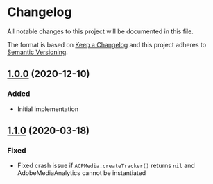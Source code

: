 # Changelog
All notable changes to this project will be documented in this file.

The format is based on [Keep a Changelog](http://keepachangelog.com/)
and this project adheres to [Semantic Versioning](http://semver.org/).

## [1.0.0] (2020-12-10)

### Added
- Initial implementation

## [1.1.0] (2020-03-18)

### Fixed
- Fixed crash issue if `ACPMedia.createTracker()` returns `nil` and AdobeMediaAnalytics cannot be instantiated

[1.0.0]: https://github.com/bitmovin/bitmovin-player-ios-analytics-adobe/releases/tag/1.0.0
[1.1.0]: https://github.com/bitmovin/bitmovin-player-ios-analytics-adobe/releases/tag/1.1.0

